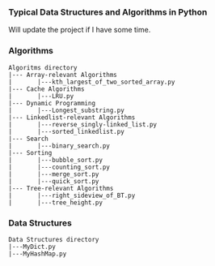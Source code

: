 ### Typical Data Structures and Algorithms in Python

Will update the project if I have some time.

### Algorithms

```
Algoritms directory
|--- Array-relevant Algorithms
|       |---kth_largest_of_two_sorted_array.py
|--- Cache Algorithms
|       |---LRU.py
|--- Dynamic Programming
|       |---Longest_substring.py
|--- Linkedlist-relevant Algorithms
|       |---reverse_singly-linked_list.py
|       |---sorted_linkedlist.py
|--- Search
|       |---binary_search.py
|--- Sorting
|       |---bubble_sort.py
|       |---counting_sort.py
|       |---merge_sort.py
|       |---quick_sort.py
|--- Tree-relevant Algorithms
|       |---right_sideview_of_BT.py
|       |---tree_height.py
```

### Data Structures

```
Data Structures directory
|---MyDict.py
|---MyHashMap.py
```
